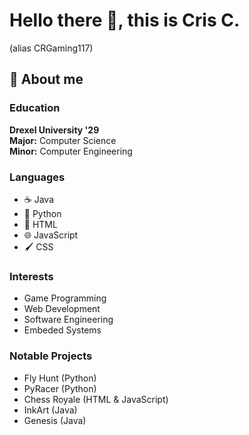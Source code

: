 # Hello there :wave:, this is Cris C.
(alias CRGaming117)
## :green_heart: About me
### Education 
**Drexel University '29**\
**Major:** Computer Science\
**Minor:** Computer Engineering
### Languages
- :coffee: Java
- :snake: Python
- :page_facing_up: HTML
- :globe_with_meridians: JavaScript
- :paintbrush: CSS
### Interests
- Game Programming
- Web Development
- Software Engineering
- Embeded Systems
### Notable Projects
- Fly Hunt (Python)
- PyRacer (Python)
- Chess Royale (HTML & JavaScript)
- InkArt (Java)
- Genesis (Java)
